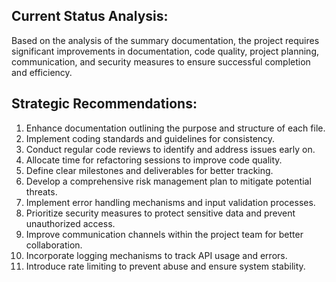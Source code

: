 ## Current Status Analysis:

Based on the analysis of the summary documentation, the project requires significant improvements in documentation, code quality, project planning, communication, and security measures to ensure successful completion and efficiency.

## Strategic Recommendations:
1. Enhance documentation outlining the purpose and structure of each file.
2. Implement coding standards and guidelines for consistency.
3. Conduct regular code reviews to identify and address issues early on.
4. Allocate time for refactoring sessions to improve code quality.
5. Define clear milestones and deliverables for better tracking.
6. Develop a comprehensive risk management plan to mitigate potential threats.
7. Implement error handling mechanisms and input validation processes.
8. Prioritize security measures to protect sensitive data and prevent unauthorized access.
9. Improve communication channels within the project team for better collaboration.
10. Incorporate logging mechanisms to track API usage and errors.
11. Introduce rate limiting to prevent abuse and ensure system stability.